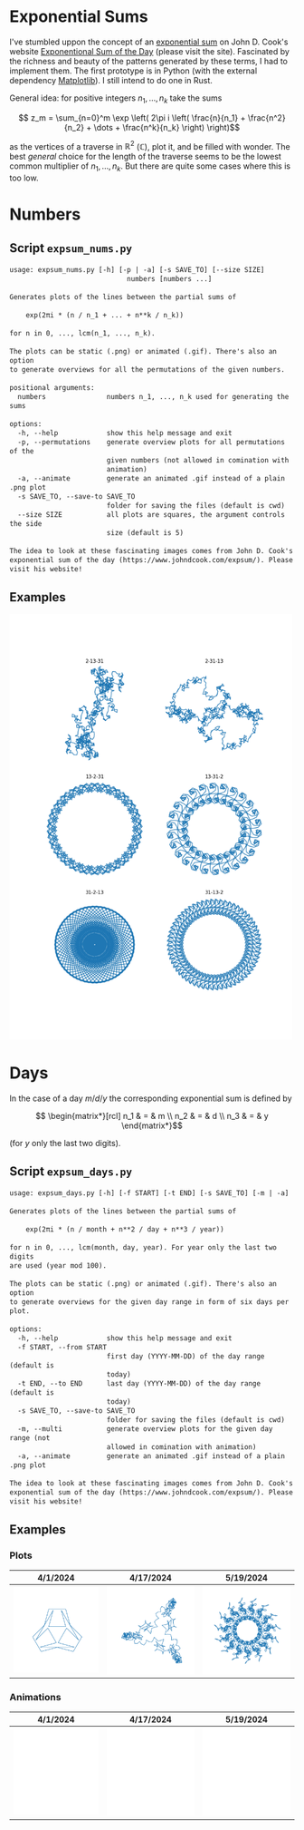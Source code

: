 # Exponential Sums

I've stumbled uppon the concept of an [exponential sum][expsum_wiki] on John D. Cook's website [Exponentional Sum of the Day][expsum_jdc] (please visit the site). Fascinated by the richness and beauty of the patterns generated by these terms, I had to implement them. The first prototype is in Python (with the external dependency [Matplotlib][matplotlib]). I still intend to do one in Rust.

General idea: for positive integers $`n_1,\, \dots,\, n_k`$ take the sums
```math
    z_m =
    \sum_{n=0}^m
        \exp \left( 2\pi i \left(
            \frac{n}{n_1} + \frac{n^2}{n_2} + \dots + \frac{n^k}{n_k}
        \right) \right)
```
as the vertices of a traverse in $`\mathbb{R}^2`$ ($`\mathbb{C}`$), plot it, and be filled with wonder. The best _general_ choice for the length of the traverse seems to be the lowest common multiplier of $`n_1,\, \dots,\, n_k`$. But there are quite some cases where this is too low.

# Numbers

## Script `expsum_nums.py`

```none
usage: expsum_nums.py [-h] [-p | -a] [-s SAVE_TO] [--size SIZE]
                             numbers [numbers ...]

Generates plots of the lines between the partial sums of

    exp(2πi * (n / n_1 + ... + n**k / n_k))

for n in 0, ..., lcm(n_1, ..., n_k).

The plots can be static (.png) or animated (.gif). There's also an option
to generate overviews for all the permutations of the given numbers.

positional arguments:
  numbers               numbers n_1, ..., n_k used for generating the sums

options:
  -h, --help            show this help message and exit
  -p, --permutations    generate overview plots for all permutations of the
                        given numbers (not allowed in comination with
                        animation)
  -a, --animate         generate an animated .gif instead of a plain .png plot
  -s SAVE_TO, --save-to SAVE_TO
                        folder for saving the files (default is cwd)
  --size SIZE           all plots are squares, the argument controls the side
                        size (default is 5)

The idea to look at these fascinating images comes from John D. Cook's
exponential sum of the day (https://www.johndcook.com/expsum/). Please
visit his website!
```

## Examples

<img src="Numbers/2_13_31/2-13-31_31-13-2.png" alt="example" width="500"/>

# Days
In the case of a day $`m/d/y`$ the corresponding exponential sum is defined by
```math
    \begin{matrix*}[rcl]
        n_1 & = & m \\
        n_2 & = & d \\
        n_3 & = & y
    \end{matrix*}
```
 (for $`y`$ only the last two digits).

## Script `expsum_days.py`

```none
usage: expsum_days.py [-h] [-f START] [-t END] [-s SAVE_TO] [-m | -a]

Generates plots of the lines between the partial sums of

    exp(2πi * (n / month + n**2 / day + n**3 / year))

for n in 0, ..., lcm(month, day, year). For year only the last two digits
are used (year mod 100).

The plots can be static (.png) or animated (.gif). There's also an option
to generate overviews for the given day range in form of six days per
plot.

options:
  -h, --help            show this help message and exit
  -f START, --from START
                        first day (YYYY-MM-DD) of the day range (default is
                        today)
  -t END, --to END      last day (YYYY-MM-DD) of the day range (default is
                        today)
  -s SAVE_TO, --save-to SAVE_TO
                        folder for saving the files (default is cwd)
  -m, --multi           generate overview plots for the given day range (not
                        allowed in comination with animation)
  -a, --animate         generate an animated .gif instead of a plain .png plot

The idea to look at these fascinating images comes from John D. Cook's
exponential sum of the day (https://www.johndcook.com/expsum/). Please
visit his website!
```

## Examples
### Plots

**4/1/2024**|**4/17/2024**|**5/19/2024**
:-:|:-:|:-:
<img src="Days/24/04/4-1-24.png" width="250"/>|<img src="Days/24/04/4-17-24.png" width="250"/>|<img src="Days/24/05/5-19-24.png" width="250"/>

### Animations

**4/1/2024**|**4/17/2024**|**5/19/2024**
:-:|:-:|:-:
<img src="Days/24/04/4-1-24.gif" width="250"/>|<img src="Days/24/04/4-17-24.gif" width="250"/>|<img src="Days/24/05/5-19-24.gif" width="250"/>


 [expsum_wiki]:https://en.wikipedia.org/wiki/Exponential_sum
 [expsum_jdc]:https://www.johndcook.com/expsum/
 [matplotlib]:https://matplotlib.org/stable/
